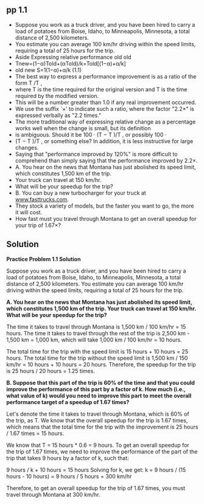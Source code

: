 ## pp 1.1
- Suppose you work as a truck driver, and you have been hired to carry a load of potatoes from Boise, Idaho, to Minneapolis,
Minnesota, a total distance of 2,500 kilometers. 
- You estimate you can average 100 km/hr driving within the speed limits, requiring a total of 25 hours for the trip.
- Aside Expressing relative performance old old
- Tnew=(1−α)Told+(αTold)/k=Told[(1−α)+α/k]
- old new S=1(1−α)+α/k (1.1)
- The best way to express a performance improvement is as a ratio of the form T /T , 
- where T is the time required for the original version and T is the time required by the modified version. 
- This will be a number greater than 1.0 if any real improvement occurred. 
- We use the suffix `×' to indicate such a ratio, where the factor "2.2×" is expressed verbally as "2.2 times."
- The more traditional way of expressing relative change as a percentage works well when the change is small, but its definition
- is ambiguous. Should it be 100 · (T − T )/T , or possibly 100 ·
- (T − T )/T , or something else? In addition, it is less instructive for large changes. 
- Saying that "performance improved by 120%" is more difficult to comprehend than simply saying that the performance improved by 2.2×.
- A. You hear on the news that Montana has just abolished its speed limit, which constitutes 1,500 km of the trip. 
- Your truck can travel at 150 km/hr. 
- What will be your speedup for the trip?
- B. You can buy a new turbocharger for your truck at www.fasttrucks.com. 
- They stock a variety of models, but the faster you want to go, the more it will cost. 
- How fast must you travel through Montana to get an overall speedup for your trip of 1.67×?

## Solution
**Practice Problem 1.1 Solution**

Suppose you work as a truck driver, and you have been hired to carry a load of potatoes from Boise, Idaho, to Minneapolis, Minnesota, a total distance of 2,500 kilometers. You estimate you can average 100 km/hr driving within the speed limits, requiring a total of 25 hours for the trip.

**A. You hear on the news that Montana has just abolished its speed limit, which constitutes 1,500 km of the trip. Your truck can travel at 150 km/hr. What will be your speedup for the trip?**
 
The time it takes to travel through Montana is 1,500 km / 100 km/hr = 15 hours. The time it takes to travel through the rest of the trip is 2,500 km - 1,500 km = 1,000 km, which will take 1,000 km / 100 km/hr = 10 hours.

The total time for the trip with the speed limit is 15 hours + 10 hours = 25 hours. The total time for the trip without the speed limit is 1,500 km / 150 km/hr = 10 hours + 10 hours = 20 hours. Therefore, the speedup for the trip is 25 hours / 20 hours = 1.25 times.

**B. Suppose that this part of the trip is 60% of the time and that you could improve the performance of this part by a factor of k. How much (i.e., what value of k) would you need to improve this part to meet the overall performance target of a speedup of 1.67 times?**

Let's denote the time it takes to travel through Montana, which is 60% of the trip, as T. We know that the overall speedup for the trip is 1.67 times, which means that the total time for the trip with the improvement is 25 hours / 1.67 times = 15 hours.

We know that T = 15 hours * 0.6 = 9 hours. To get an overall speedup for the trip of 1.67 times, we need to improve the performance of the part of the trip that takes 9 hours by a factor of k, such that:

9 hours / k + 10 hours = 15 hours
Solving for k, we get:
k = 9 hours / (15 hours - 10 hours) = 9 hours / 5 hours = 300 km/hr

Therefore, to get an overall speedup for the trip of 1.67 times, you must travel through Montana at 300 km/hr.
